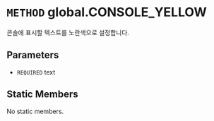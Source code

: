 # `METHOD` global.CONSOLE_YELLOW
콘솔에 표시할 텍스트를 노란색으로 설정합니다.

## Parameters
* `REQUIRED` text 

## Static Members
No static members.
